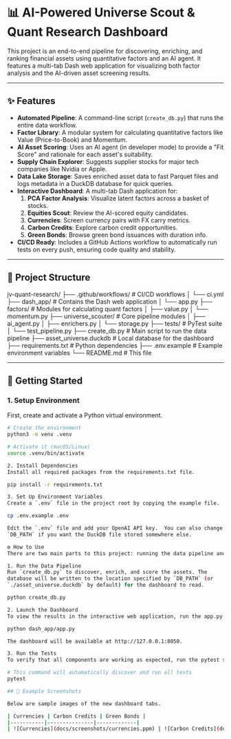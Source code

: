 # 📊 AI-Powered Universe Scout & Quant Research Dashboard

This project is an end-to-end pipeline for discovering, enriching, and ranking financial assets using quantitative factors and an AI agent. It features a multi-tab Dash web application for visualizing both factor analysis and the AI-driven asset screening results.

---

## ✨ Features

- **Automated Pipeline**: A command-line script (`create_db.py`) that runs the entire data workflow.
- **Factor Library**: A modular system for calculating quantitative factors like Value (Price-to-Book) and Momentum.
- **AI Asset Scoring**: Uses an AI agent (in developer mode) to provide a "Fit Score" and rationale for each asset's suitability.
- **Supply Chain Explorer**: Suggests supplier stocks for major tech companies like Nvidia or Apple.
- **Data Lake Storage**: Saves enriched asset data to fast Parquet files and logs metadata in a DuckDB database for quick queries.
- **Interactive Dashboard**: A multi-tab Dash application for:
    1.  **PCA Factor Analysis**: Visualize latent factors across a basket of stocks.
    2.  **Equities Scout**: Review the AI-scored equity candidates.
    3.  **Currencies**: Screen currency pairs with FX carry metrics.
    4.  **Carbon Credits**: Explore carbon credit opportunities.
    5.  **Green Bonds**: Browse green bond issuances with duration info.
- **CI/CD Ready**: Includes a GitHub Actions workflow to automatically run tests on every push, ensuring code quality and stability.

---

## 📁 Project Structure


jv-quant-research/
├── .github/workflows/         # CI/CD workflows
│   └── ci.yml
├── dash_app/                  # Contains the Dash web application
│   └── app.py
├── factors/                   # Modules for calculating quant factors
│   ├── value.py
│   └── momentum.py
├── universe_scouter/          # Core pipeline modules
│   ├── ai_agent.py
│   ├── enrichers.py
│   └── storage.py
├── tests/                     # PyTest suite
│   └── test_pipeline.py
├── create_db.py               # Main script to run the data pipeline
├── asset_universe.duckdb      # Local database for the dashboard
├── requirements.txt           # Python dependencies
├── .env.example               # Example environment variables
└── README.md                  # This file


---

## 🚀 Getting Started

### 1. Setup Environment

First, create and activate a Python virtual environment.

```bash
# Create the environment
python3 -m venv .venv

# Activate it (macOS/Linux)
source .venv/bin/activate

2. Install Dependencies
Install all required packages from the requirements.txt file.

pip install -r requirements.txt

3. Set Up Environment Variables
Create a `.env` file in the project root by copying the example file.

cp .env.example .env

Edit the `.env` file and add your OpenAI API key.  You can also change
`DB_PATH` if you want the DuckDB file stored somewhere else.

⚙️ How to Use
There are two main parts to this project: running the data pipeline and viewing the dashboard.

1. Run the Data Pipeline
Run `create_db.py` to discover, enrich, and score the assets. The
database will be written to the location specified by `DB_PATH` (or
`./asset_universe.duckdb` by default) for the dashboard to read.

python create_db.py

2. Launch the Dashboard
To view the results in the interactive web application, run the app.py script.

python dash_app/app.py

The dashboard will be available at http://127.0.0.1:8050.

3. Run the Tests
To verify that all components are working as expected, run the pytest suite.

# This command will automatically discover and run all tests
pytest

## 📸 Example Screenshots

Below are sample images of the new dashboard tabs.

| Currencies | Carbon Credits | Green Bonds |
|-----------|---------------|-------------|
| ![Currencies](docs/screenshots/currencies.ppm) | ![Carbon Credits](docs/screenshots/carbon_credits.ppm) | ![Green Bonds](docs/screenshots/green_bonds.ppm) |
